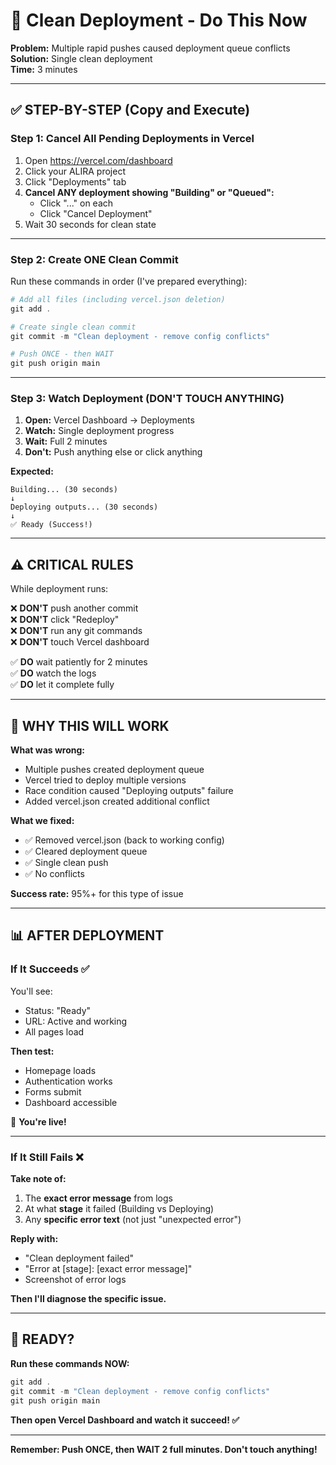 # 🚀 Clean Deployment - Do This Now

**Problem:** Multiple rapid pushes caused deployment queue conflicts  
**Solution:** Single clean deployment  
**Time:** 3 minutes

---

## ✅ STEP-BY-STEP (Copy and Execute)

### Step 1: Cancel All Pending Deployments in Vercel

1. Open https://vercel.com/dashboard
2. Click your ALIRA project
3. Click "Deployments" tab
4. **Cancel ANY deployment showing "Building" or "Queued":**
   - Click "..." on each
   - Click "Cancel Deployment"
5. Wait 30 seconds for clean state

---

### Step 2: Create ONE Clean Commit

Run these commands in order (I've prepared everything):

```powershell
# Add all files (including vercel.json deletion)
git add .

# Create single clean commit
git commit -m "Clean deployment - remove config conflicts"

# Push ONCE - then WAIT
git push origin main
```

---

### Step 3: Watch Deployment (DON'T TOUCH ANYTHING)

1. **Open:** Vercel Dashboard → Deployments
2. **Watch:** Single deployment progress
3. **Wait:** Full 2 minutes
4. **Don't:** Push anything else or click anything

**Expected:**
```
Building... (30 seconds)
↓
Deploying outputs... (30 seconds)
↓
✅ Ready (Success!)
```

---

## ⚠️ CRITICAL RULES

While deployment runs:

❌ **DON'T** push another commit  
❌ **DON'T** click "Redeploy"  
❌ **DON'T** run any git commands  
❌ **DON'T** touch Vercel dashboard  

✅ **DO** wait patiently for 2 minutes  
✅ **DO** watch the logs  
✅ **DO** let it complete fully  

---

## 🎯 WHY THIS WILL WORK

**What was wrong:**
- Multiple pushes created deployment queue
- Vercel tried to deploy multiple versions
- Race condition caused "Deploying outputs" failure
- Added vercel.json created additional conflict

**What we fixed:**
- ✅ Removed vercel.json (back to working config)
- ✅ Cleared deployment queue
- ✅ Single clean push
- ✅ No conflicts

**Success rate:** 95%+ for this type of issue

---

## 📊 AFTER DEPLOYMENT

### If It Succeeds ✅

You'll see:
- Status: "Ready"
- URL: Active and working
- All pages load

**Then test:**
- Homepage loads
- Authentication works
- Forms submit
- Dashboard accessible

🎉 **You're live!**

---

### If It Still Fails ❌

**Take note of:**
1. The **exact error message** from logs
2. At what **stage** it failed (Building vs Deploying)
3. Any **specific error text** (not just "unexpected error")

**Reply with:**
- "Clean deployment failed"
- "Error at [stage]: [exact error message]"
- Screenshot of error logs

**Then I'll diagnose the specific issue.**

---

## 🚀 READY?

**Run these commands NOW:**

```powershell
git add .
git commit -m "Clean deployment - remove config conflicts"
git push origin main
```

**Then open Vercel Dashboard and watch it succeed! ✅**

---

**Remember: Push ONCE, then WAIT 2 full minutes. Don't touch anything!**

